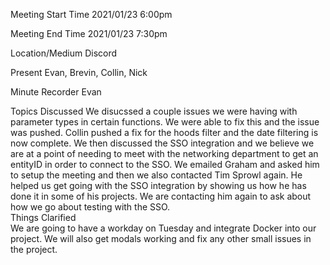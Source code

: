 Meeting Start Time
2021/01/23 6:00pm

Meeting End Time
2021/01/23 7:30pm

Location/Medium
Discord

Present
Evan, Brevin, Collin, Nick

Minute Recorder
Evan

Topics Discussed
We disucssed a couple issues we were having with parameter types in certain functions. We were able to fix this and the issue was pushed. Collin pushed a fix for the hoods filter and 
the date filtering is now complete. We then discussed the SSO integration and we believe we are at a point of needing to meet with the networking department to get an entityID in order
to connect to the SSO. We emailed Graham and asked him to setup the meeting and then we also contacted Tim Sprowl again. He helped us get going with the SSO integration by showing us
how he has done it in some of his projects. We are contacting him again to ask about how we go about testing with the SSO.  
Things Clarified  
We are going to have a workday on Tuesday and integrate Docker into our project. We will also get modals working and fix any other small issues in the project.
